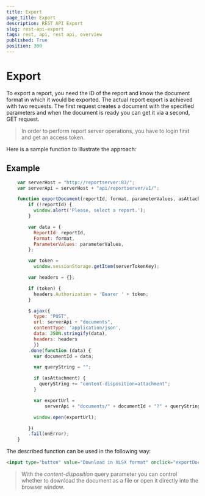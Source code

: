 ```yaml
---
title: Export
page_title: Export
description: REST API Export
slug: rest-api-export
tags: rest, api, rest api, overview
published: True
position: 300
---
```


# Export

To export a report, you need the ID of the report and know the document format in which it would be exported. The actual report export is achieved with two requests. The first request creates a document with the specified parameters and when the document is ready you can get it via a second, GET request.

> In order to perform report server operations, you have to login first and get an access token.

Here is a sample function to illustrate the approach:

## Example

```JavaScript
	var serverHost = "http://reportserver:83/";
	var serverApi = serverHost + "api/reportserver/v1/";

	function exportDocument(reportId, format, parameterValues, asAttachment) {
		if (!reportId) {
		  window.alert('Please, select a report.');
		}

		var data = {
		  ReportId: reportId,
		  Format: format,
		  ParameterValues: parameterValues,
		};

		var token =
		  window.sessionStorage.getItem(serverTokenKey);

		var headers = {};

		if (token) {
		  headers.Authorization = 'Bearer ' + token;
		}

		$.ajax({
		  type: "POST",
		  url: serverApi + "documents",
		  contentType: 'application/json',
		  data: JSON.stringify(data),
		  headers: headers
		  })
		.done(function (data) {
		  var documentId = data;

		  var queryString = "";

		  if (asAttachment) {
			queryString += "content-disposition=attachment";
		  }

		  var exportUrl =
			  serverApi + "documents/" + documentId + "?" + queryString;

		  window.open(exportUrl);

		})
		.fail(onError);
	}
```

The described function can be used in the following way:

```HTML
<input type="button" value="Download in XLSX format" onclick="exportDocument('160945-e651', 'XLSX', { 'OrderNumber' : 'SO51115' }, true);" />
```

> With the _content-disposition_ query parameter you can control whether to download the document as a file or open it directly into the browser window.
